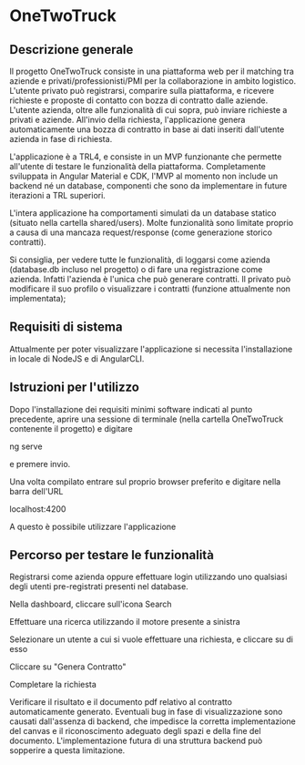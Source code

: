 # OneTwoTruck

## Descrizione generale

Il progetto OneTwoTruck consiste in una piattaforma web per il matching tra aziende e privati/professionisti/PMI per la collaborazione in ambito logistico.
L'utente privato può registrarsi, comparire sulla piattaforma, e ricevere richieste e proposte di contatto con bozza di contratto dalle aziende.
L'utente azienda, oltre alle funzionalità di cui sopra, può inviare richieste a privati e aziende. All'invio della richiesta, l'applicazione genera automaticamente una bozza di contratto in base ai dati inseriti dall'utente azienda in fase di richiesta.

L'applicazione è a TRL4, e consiste in un MVP funzionante che permette all'utente di testare le funzionalità della piattaforma.
Completamente sviluppata in Angular Material e CDK, l'MVP al momento non include un backend né un database, componenti che sono da implementare in future iterazioni a TRL superiori.

L'intera applicazione ha comportamenti simulati da un database statico (situato nella cartella shared/users).
Molte funzionalità sono limitate proprio a causa di una mancaza request/response (come generazione storico contratti).

Si consiglia, per vedere tutte le funzionalità, di loggarsi come azienda (database.db incluso nel progetto) o di fare una registrazione come azienda. Infatti l'azienda è l'unica che può generare contratti.
ll privato può modificare il suo profilo o visualizzare i contratti (funzione attualmente non implementata);

## Requisiti di sistema

Attualmente per poter visualizzare l'applicazione si necessita l'installazione in locale di NodeJS e di AngularCLI.

## Istruzioni per l'utilizzo

Dopo l'installazione dei requisiti minimi software indicati al punto precedente, aprire una sessione di terminale (nella cartella OneTwoTruck contenente il progetto) e digitare

ng serve

e premere invio.

Una volta compilato entrare sul proprio browser preferito e digitare nella barra dell'URL

localhost:4200

A questo è possibile utilizzare l'applicazione

## Percorso per testare le funzionalità

Registrarsi come azienda oppure effettuare login utilizzando uno qualsiasi degli utenti pre-registrati presenti nel database.

Nella dashboard, cliccare sull'icona Search

Effettuare una ricerca utilizzando il motore presente a sinistra

Selezionare un utente a cui si vuole effettuare una richiesta, e cliccare su di esso

Cliccare su "Genera Contratto"

Completare la richiesta

Verificare il risultato e il documento pdf relativo al contratto automaticamente generato.
Eventuali bug in fase di visualizzazione sono causati dall'assenza di backend, che impedisce la corretta implementazione del canvas e il riconoscimento adeguato degli spazi e della fine del documento.
L'implementazione futura di una struttura backend può sopperire a questa limitazione.


